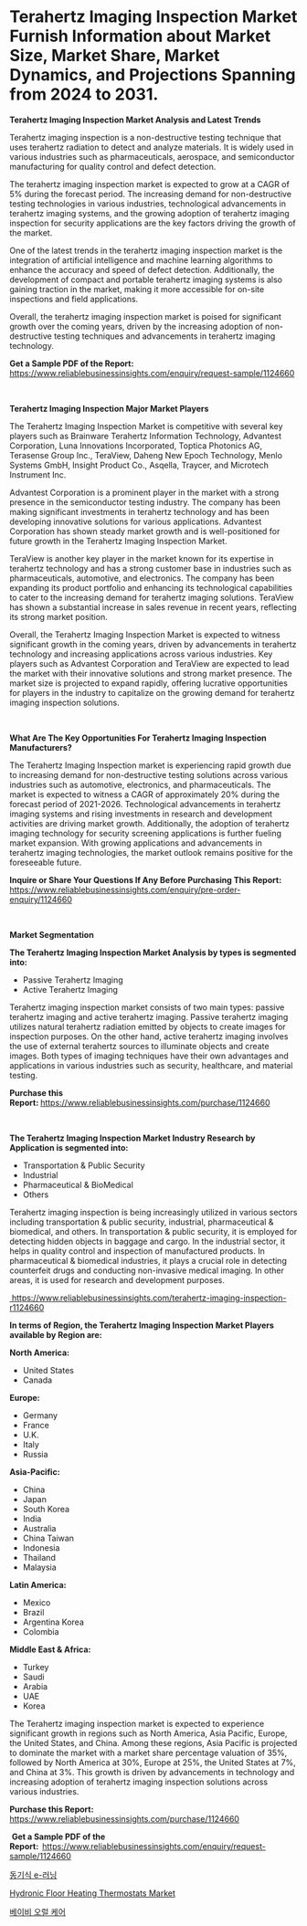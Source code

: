 <p><h1>Terahertz Imaging Inspection Market Furnish Information about Market Size, Market Share, Market Dynamics, and Projections Spanning from 2024 to 2031.</h1></p><p><strong>Terahertz Imaging Inspection Market Analysis and Latest Trends</strong></p>
<p><p>Terahertz imaging inspection is a non-destructive testing technique that uses terahertz radiation to detect and analyze materials. It is widely used in various industries such as pharmaceuticals, aerospace, and semiconductor manufacturing for quality control and defect detection.</p><p>The terahertz imaging inspection market is expected to grow at a CAGR of 5% during the forecast period. The increasing demand for non-destructive testing technologies in various industries, technological advancements in terahertz imaging systems, and the growing adoption of terahertz imaging inspection for security applications are the key factors driving the growth of the market.</p><p>One of the latest trends in the terahertz imaging inspection market is the integration of artificial intelligence and machine learning algorithms to enhance the accuracy and speed of defect detection. Additionally, the development of compact and portable terahertz imaging systems is also gaining traction in the market, making it more accessible for on-site inspections and field applications.</p><p>Overall, the terahertz imaging inspection market is poised for significant growth over the coming years, driven by the increasing adoption of non-destructive testing techniques and advancements in terahertz imaging technology.</p></p>
<p><strong>Get a Sample PDF of the Report:&nbsp;</strong> <a href="https://www.reliablebusinessinsights.com/enquiry/request-sample/1124660">https://www.reliablebusinessinsights.com/enquiry/request-sample/1124660</a></p>
<p>&nbsp;</p>
<p><strong>Terahertz Imaging Inspection Major Market Players</strong></p>
<p><p>The Terahertz Imaging Inspection Market is competitive with several key players such as Brainware Terahertz Information Technology, Advantest Corporation, Luna Innovations Incorporated, Toptica Photonics AG, Terasense Group Inc., TeraView, Daheng New Epoch Technology, Menlo Systems GmbH, Insight Product Co., Asqella, Traycer, and Microtech Instrument Inc.</p><p>Advantest Corporation is a prominent player in the market with a strong presence in the semiconductor testing industry. The company has been making significant investments in terahertz technology and has been developing innovative solutions for various applications. Advantest Corporation has shown steady market growth and is well-positioned for future growth in the Terahertz Imaging Inspection Market.</p><p>TeraView is another key player in the market known for its expertise in terahertz technology and has a strong customer base in industries such as pharmaceuticals, automotive, and electronics. The company has been expanding its product portfolio and enhancing its technological capabilities to cater to the increasing demand for terahertz imaging solutions. TeraView has shown a substantial increase in sales revenue in recent years, reflecting its strong market position.</p><p>Overall, the Terahertz Imaging Inspection Market is expected to witness significant growth in the coming years, driven by advancements in terahertz technology and increasing applications across various industries. Key players such as Advantest Corporation and TeraView are expected to lead the market with their innovative solutions and strong market presence. The market size is projected to expand rapidly, offering lucrative opportunities for players in the industry to capitalize on the growing demand for terahertz imaging inspection solutions.</p></p>
<p>&nbsp;</p>
<p><strong>What Are The Key Opportunities For Terahertz Imaging Inspection Manufacturers?</strong></p>
<p><p>The Terahertz Imaging Inspection market is experiencing rapid growth due to increasing demand for non-destructive testing solutions across various industries such as automotive, electronics, and pharmaceuticals. The market is expected to witness a CAGR of approximately 20% during the forecast period of 2021-2026. Technological advancements in terahertz imaging systems and rising investments in research and development activities are driving market growth. Additionally, the adoption of terahertz imaging technology for security screening applications is further fueling market expansion. With growing applications and advancements in terahertz imaging technologies, the market outlook remains positive for the foreseeable future.</p></p>
<p><strong>Inquire or Share Your Questions If Any Before Purchasing This Report:</strong> <a href="https://www.reliablebusinessinsights.com/enquiry/pre-order-enquiry/1124660">https://www.reliablebusinessinsights.com/enquiry/pre-order-enquiry/1124660</a></p>
<p>&nbsp;</p>
<p><strong>Market Segmentation</strong></p>
<p><strong>The Terahertz Imaging Inspection Market Analysis by types is segmented into:</strong></p>
<p><ul><li>Passive Terahertz Imaging</li><li>Active Terahertz Imaging</li></ul></p>
<p><p>Terahertz imaging inspection market consists of two main types: passive terahertz imaging and active terahertz imaging. Passive terahertz imaging utilizes natural terahertz radiation emitted by objects to create images for inspection purposes. On the other hand, active terahertz imaging involves the use of external terahertz sources to illuminate objects and create images. Both types of imaging techniques have their own advantages and applications in various industries such as security, healthcare, and material testing.</p></p>
<p><strong>Purchase this Report:&nbsp;</strong><a href="https://www.reliablebusinessinsights.com/purchase/1124660">https://www.reliablebusinessinsights.com/purchase/1124660</a></p>
<p>&nbsp;</p>
<p><strong>The Terahertz Imaging Inspection Market Industry Research by Application is segmented into:</strong></p>
<p><ul><li>Transportation & Public Security</li><li>Industrial</li><li>Pharmaceutical & BioMedical</li><li>Others</li></ul></p>
<p><p>Terahertz imaging inspection is being increasingly utilized in various sectors including transportation & public security, industrial, pharmaceutical & biomedical, and others. In transportation & public security, it is employed for detecting hidden objects in baggage and cargo. In the industrial sector, it helps in quality control and inspection of manufactured products. In pharmaceutical & biomedical industries, it plays a crucial role in detecting counterfeit drugs and conducting non-invasive medical imaging. In other areas, it is used for research and development purposes.</p></p>
<p><a href="https://www.reliablebusinessinsights.com/terahertz-imaging-inspection-r1124660">&nbsp;https://www.reliablebusinessinsights.com/terahertz-imaging-inspection-r1124660</a></p>
<p><strong>In terms of Region, the Terahertz Imaging Inspection Market Players available by Region are:</strong></p>
<p>
    <p> <strong> North America: </strong>
        <ul>
            <li>United States</li>
            <li>Canada</li>
        </ul>
        </p> 
    <p> <strong> Europe: </strong>
        <ul>
            <li>Germany</li>
            <li>France</li>
            <li>U.K.</li>
            <li>Italy</li>
            <li>Russia</li>
        </ul>
        </p> 
    <p> <strong> Asia-Pacific: </strong>
        <ul>
            <li>China</li>
            <li>Japan</li>
            <li>South Korea</li>
            <li>India</li>
            <li>Australia</li>
            <li>China Taiwan</li>
            <li>Indonesia</li>
            <li>Thailand</li>
            <li>Malaysia</li>
        </ul>
        </p> 
    <p> <strong> Latin America: </strong>
        <ul>
            <li>Mexico</li>
            <li>Brazil</li>
            <li>Argentina Korea</li>
            <li>Colombia</li>
        </ul>
        </p> 
    <p> <strong> Middle East & Africa: </strong>
        <ul>
            <li>Turkey</li>
            <li>Saudi</li>
            <li>Arabia</li>
            <li>UAE</li>
            <li>Korea</li>
        </ul>
    </p>
    </p>
<p><p>The Terahertz imaging inspection market is expected to experience significant growth in regions such as North America, Asia Pacific, Europe, the United States, and China. Among these regions, Asia Pacific is projected to dominate the market with a market share percentage valuation of 35%, followed by North America at 30%, Europe at 25%, the United States at 7%, and China at 3%. This growth is driven by advancements in technology and increasing adoption of terahertz imaging inspection solutions across various industries.</p></p>
<p><strong>Purchase this Report: </strong><a href="https://www.reliablebusinessinsights.com/purchase/1124660">https://www.reliablebusinessinsights.com/purchase/1124660</a></p>
<p>&nbsp;<strong>Get a Sample PDF of the Report:&nbsp;&nbsp;</strong><a href="https://www.reliablebusinessinsights.com/enquiry/request-sample/1124660">https://www.reliablebusinessinsights.com/enquiry/request-sample/1124660</a></p>
<p><strong></strong></p>
<p><p><a href="https://medium.com/@leonidasalazar756/%EB%8F%99%EA%B8%B0%ED%99%94-%EB%90%9C-e-%EB%9F%AC%EB%8B%9D-%EC%8B%9C%EC%9E%A5-%EC%8B%9C%EC%9E%A5-%EC%A0%90%EC%9C%A0%EC%9C%A8-%EC%8B%9C%EC%9E%A5-%EB%8F%99%ED%96%A5-%EB%B0%8F-%EB%AF%B8%EB%9E%98-%EC%84%B1%EC%9E%A5-%ED%83%90%EC%83%89-6d54d659f467">동기식 e-러닝</a></p><p><a href="https://issuu.com/reportprime-2/docs/hydronic-floor-heating-thermostats-market-size-203">Hydronic Floor Heating Thermostats Market</a></p><p><a href="https://medium.com/@kasandrarempel/%EC%95%84%EA%B8%B0-%EA%B5%AC%EA%B0%95-%EA%B4%80%EB%A6%AC-%EC%8B%9C%EC%9E%A5%EC%9D%80-2031%EB%85%84%EA%B9%8C%EC%A7%80-%EC%8B%9C%EC%9E%A5-%EC%A0%90%EC%9C%A0%EC%9C%A8-%ED%81%AC%EA%B8%B0-%EB%B0%8F-%EC%98%88%EC%83%81-%EC%98%88%EC%B8%A1%EC%97%90-%EC%B4%88%EC%A0%90%EC%9D%84-%EB%A7%9E%EC%B6%A5%EB%8B%88%EB%8B%A4-0fd709111282">베이비 오럴 케어</a></p></p>